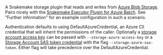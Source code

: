 A Snakemake storage plugin that reads and writes from [Azure Blob Storage](https://azure.microsoft.com/en-us/products/storage/blobs). Pairs nicely with the [Snakemake Executor Plugin for Azure Batch](https://snakemake.github.io/snakemake-plugin-catalog/plugins/executor/azure-batch.html). See "Further information" for an example configuration in such a scenario.

Authentication defaults to using DefaultAzureCredential, an Azure ClI credential that will inherit the permissions of the caller. Optionally a [storage account access key](https://learn.microsoft.com/en-us/azure/storage/common/storage-account-keys-manage?tabs=azure-portal) can be passed with `--storage-azure-access-key` or a [Storage Account SAS token credential](https://learn.microsoft.com/en-us/azure/storage/common/storage-sas-overview) with the flag `--storage-azure-sas-token`. Either flag will take precedence over the DefaultAzureCredential. 